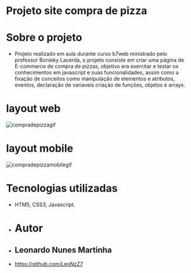 # Projeto site compra de pizza 

# Sobre o projeto
- Projeto realizado em aula durante curso b7web ministrado pelo professor Bonieky Lacerda, o projeto consiste em criar uma página de E-commerce de compra de pizzas, objetivo era exercitar e testar os conhecimentos em javascript e suas funcionalidades, assim como a fixação de conceitos como manipulação de elementos e atributos, eventos, declaração de variaveis criação de funções, objetos e arrays. 
# layout web
![compradepizzagif](https://github.com/Leonado29/Projeto-Site-de-venda-de-Pizza/blob/master/compradepizzagif.gif)
# layout mobile 
![compradepizzamobilegif](https://github.com/Leonado29/Projeto-Site-de-venda-de-Pizza/blob/master/compradepizzamobilegif.gif)
# Tecnologias utilizadas 
- HTM5, CSS3, Javascript.
- # Autor
- ## Leonardo Nunes Martinha 
- https://github.com/LeoNzZ7




